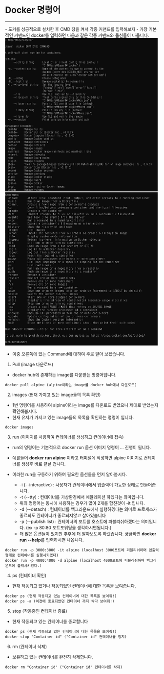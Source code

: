 # Docker 명령어

<hr/>
- 도커를 성공적으로 설치한 후 CMD 창을 켜서 각종 커맨드를 입력해보자
- 가장 기본적인 커맨드인 docker를 입력하면 다음과 같은 각종 커맨드와 옵션들이 나옵니다.
<left><img src="Basic_Docker_1.PNG" width="500" height="500"></left><right><img src="Basic_Docker_2.PNG" width="500" height="500"></right>

- 이중 오른쪽에 있는 Command에 대하여 주로 알아 보겠습니다.

1. Pull (image 다운로드) 
- docker hub에 존재하는 image를 다운받는 명령어입니다.
~~~terminal
docker pull alpine (alpine이라는 image를 docker hub에서 다운로드)
~~~

2. images  (현재 가지고 있는 image들의 목록 확인) 
- 1번 명령어를 사용하여 alpine이라는 image를 다운로드 받았으니 제대로 받았는지 확인해봅시다.
- 현재 유저가 가지고 있는 image들의 목록을 확인하는 명령어 입니다.  
~~~terminal
docker images 
~~~

3. run  (이미지를 사용하여 컨테이너를 생성하고 컨테이너에 접속) 
- run의 명령어는 기본적으로  docker run 옵션 이미지 명령어 ... 진행이 됩니다.

- 예를들어 **docker run alpine** 이라고 터미널에 작성하면  alpine 이미지로 컨테이너를 생성후 바로 끝날 겁니다.

- 이러한 run을 구동하기 위하여 필요한 옵션들을 먼저 알아봅시다.

  -  -i (--interactive) : 사용자가 컨테이너에서 입출력이 가능한 상태로 만들어줍니다. 
  - -t (--tty) : 컨테이너를 가상환경에서 에뮬레이션 하겠다는 의미입니다.
  - 위의 명령어는 동시에 사용하는 경우가 많아 2개를 합친것이 -it 입니다. 
  -  -d (--detach) : 컨테이너를 백그라운드에서 실행하겠다는 의미로 프로세스가 종료되도 컨테어너가 종료되지않고 살아있습니다
  - -p (--publish list) : 컨테이너의 포트를 호스트에 퍼블리쉬하겠다는 의미입니다. (ex -p 80:80 포트포워딩을 생각하시면됩니다.)
  - 더 많은 옵션들이 있지만 추후에 더 알아보도록 하겠습니다. 궁금하면 **docker run --help**를 입력하시면 나옵니다.



~~~terminal
docker run -p 3000:3000 -it alpine (localhost 3000포트에 퍼블리쉬하며 입출력형태로 컨테이너를 실행시키겠다)
docker run -p 4000:4000 -d alpine (localhost 4000포트에 퍼블리쉬하며 백그라운드에 출력시키겠다.)
~~~

4. ps  (컨테이너 확인) 
- 현재 작동되고 있거나 작동되었던 컨테이너에 대한 목록을 보여줍니다.

~~~terminal
docker ps (현재 작동되고 있는 컨테이너에 대한 목록을 보여줘!)
docker ps -a (이전에 종료되었던 컨테이너 까지 싹다 보여줘!)
~~~

5. stop  (작동중인 컨테이너 종료) 
- 현재 작동되고 있는 컨테이너를 종료합니다

~~~terminal
docker ps (현재 작동되고 있는 컨테이너에 대한 목록을 보여줘!)
docker stop "Container id" ("Container id" 컨테이너를 정지)
~~~

6. rm  (컨테이너 삭제) 
- 보유하고 있는 컨테이너를 완전히 삭제합니다.

~~~terminal
docker rm "Container id" ("Container id" 컨테이너를 삭제)
~~~
